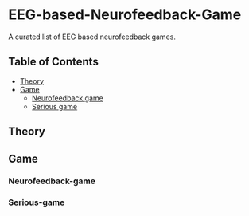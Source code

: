 # EEG-based-Neurofeedback-Game
A curated list of EEG based neurofeedback games.

## Table of Contents
* [Theory](##Theory)
* [Game](##Game)
  - [Neurofeedback game](###Neurofeedback-game)
  - [Serious game](###Serious-game)

## Theory

## Game
### Neurofeedback-game
### Serious-game
